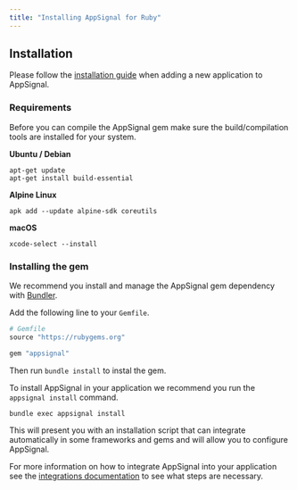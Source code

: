 ```yaml
---
title: "Installing AppSignal for Ruby"
---
```


## Installation

Please follow the [installation guide](/getting-started/new-application.html) when adding a new application to AppSignal.

### Requirements

Before you can compile the AppSignal gem make sure the build/compilation tools
are installed for your system.

**Ubuntu / Debian**

```
apt-get update
apt-get install build-essential
```

**Alpine Linux**

```
apk add --update alpine-sdk coreutils
```

**macOS**

```
xcode-select --install
```

### Installing the gem

We recommend you install and manage the AppSignal gem dependency with
[Bundler](http://bundler.io/).

Add the following line to your `Gemfile`.

```ruby
# Gemfile
source "https://rubygems.org"

gem "appsignal"
```

Then run `bundle install` to instal the gem.

To install AppSignal in your application we recommend you run the `appsignal
install` command.

```
bundle exec appsignal install
```

This will present you with an installation script that can integrate
automatically in some frameworks and gems and will allow you to configure
AppSignal.

For more information on how to integrate AppSignal into your application see
the [integrations documentation](/ruby/integrations/index.html) to see what
steps are necessary.
